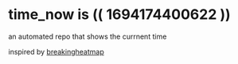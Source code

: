 # time_now is (( 1694174400622 ))

an automated repo that shows the currnent time

inspired by [breakingheatmap](https://github.com/breakingheatmap/breakingheatmap)